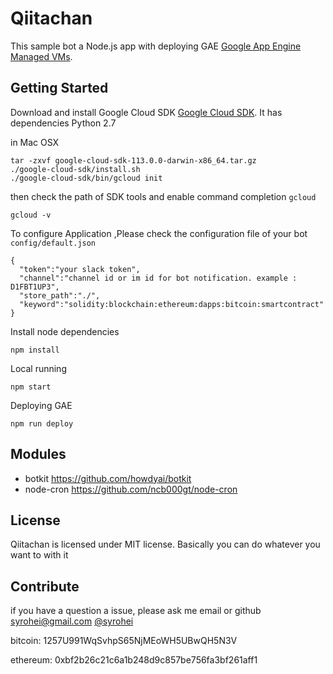 # Qiitachan

This sample bot a Node.js app with deploying GAE [Google App Engine Managed VMs](https://cloud.google.com/appengine).

## Getting Started

Download and install Google Cloud SDK [Google Cloud SDK](https://cloud.google.com/sdk/docs/).
It has dependencies Python 2.7

in Mac OSX

```
tar -zxvf google-cloud-sdk-113.0.0-darwin-x86_64.tar.gz
./google-cloud-sdk/install.sh
./google-cloud-sdk/bin/gcloud init

```
then check the path of SDK tools and enable command completion `gcloud`
```
gcloud -v
```

To configure Application ,Please check the configuration file of your bot `config/default.json`
```
{
  "token":"your slack token",  
  "channel":"channel id or im id for bot notification. example : D1FBT1UP3",
  "store_path":"./",  
  "keyword":"solidity:blockchain:ethereum:dapps:bitcoin:smartcontract"
}
```

Install node dependencies
```
npm install
```

Local running
```
npm start
```

Deploying GAE
```
npm run deploy
```

## Modules
- botkit https://github.com/howdyai/botkit
- node-cron https://github.com/ncb000gt/node-cron

## License
Qiitachan is licensed under MIT license. Basically you can do whatever you want to with it


## Contribute

if you have a question a issue, please ask me email or github syrohei@gmail.com [@syrohei](https://github.com/syrohei)

bitcoin: 1257U991WqSvhpS65NjMEoWH5UBwQH5N3V

ethereum: 0xbf2b26c21c6a1b248d9c857be756fa3bf261aff1
